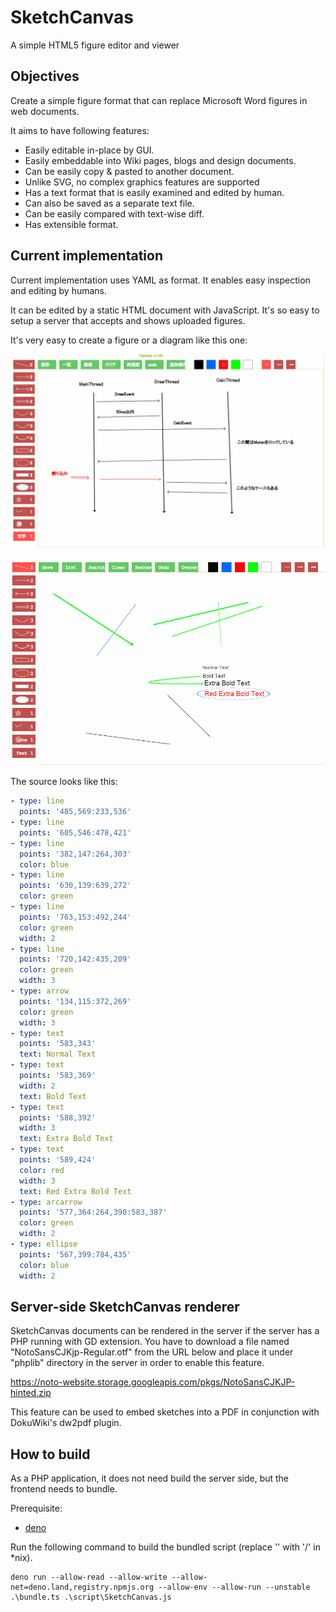 # SketchCanvas
A simple HTML5 figure editor and viewer


## Objectives

Create a simple figure format that can replace Microsoft Word figures in
web documents.

It aims to have following features:

* Easily editable in-place by GUI.
* Easily embeddable into Wiki pages, blogs and design documents.
* Can be easily copy & pasted to another document.
* Unlike SVG, no complex graphics features are supported
* Has a text format that is easily examined and edited by human.
* Can also be saved as a separate text file.
* Can be easily compared with text-wise diff.
* Has extensible format.


## Current implementation

Current implementation uses YAML as format.
It enables easy inspection and editing by humans.

It can be edited by a static HTML document with JavaScript.
It's so easy to setup a server that accepts and shows uploaded figures.

It's very easy to create a figure or a diagram like this one:

![Screenshot](media/threads.png)


![Screenshot](media/screenshot.png)

The source looks like this:

~~~ yaml
- type: line
  points: '485,569:233,536'
- type: line
  points: '605,546:478,421'
- type: line
  points: '382,147:264,303'
  color: blue
- type: line
  points: '630,139:639,272'
  color: green
- type: line
  points: '763,153:492,244'
  color: green
  width: 2
- type: line
  points: '720,142:435,209'
  color: green
  width: 3
- type: arrow
  points: '134,115:372,269'
  color: green
  width: 3
- type: text
  points: '583,343'
  text: Normal Text
- type: text
  points: '583,369'
  width: 2
  text: Bold Text
- type: text
  points: '588,392'
  width: 3
  text: Extra Bold Text
- type: text
  points: '589,424'
  color: red
  width: 3
  text: Red Extra Bold Text
- type: arcarrow
  points: '577,364:264,390:583,387'
  color: green
  width: 2
- type: ellipse
  points: '567,399:784,435'
  color: blue
  width: 2

~~~

## Server-side SketchCanvas renderer

SketchCanvas documents can be rendered in the server if the server
has a PHP running with GD extension.
You have to download a file named "NotoSansCJKjp-Regular.otf" from
the URL below and place it under "phplib" directory in the server
in order to enable this feature.

https://noto-website.storage.googleapis.com/pkgs/NotoSansCJKJP-hinted.zip

This feature can be used to embed sketches into a PDF in conjunction with
DokuWiki's dw2pdf plugin.


## How to build

As a PHP application, it does not need build the server side, but the frontend needs to bundle.

Prerequisite:

* [deno](https://deno.com/)

Run the following command to build the bundled script (replace '\' with '/' in *nix).

    deno run --allow-read --allow-write --allow-net=deno.land,registry.npmjs.org --allow-env --allow-run --unstable .\bundle.ts .\script\SketchCanvas.js
